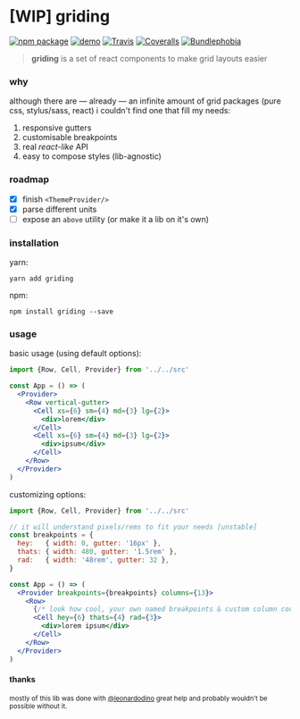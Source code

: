 # [WIP] griding

[![npm package][npm-badge]][npm]
[![demo][demo-badge]][demo]
[![Travis][build-badge]][build]
[![Coveralls][coveralls-badge]][coveralls]
[![Bundlephobia][bundlephobia-badge]][bundlephobia]


> **griding** is a set of react components to make grid layouts easier


### why

although there are — already — an infinite amount of grid packages (pure css, stylus/sass, react) i couldn't find one that fill my needs:

1. responsive gutters
2. customisable breakpoints
3. real *react-like* API
4. easy to compose styles (lib-agnostic)


### roadmap

- [x] finish `<ThemeProvider/>`
- [x] parse different units
- [ ] expose an `above` utility (or make it a lib on it's own)

### installation

yarn:
```
yarn add griding
```

npm:
```
npm install griding --save
```


### usage

basic usage (using default options):

```jsx
import {Row, Cell, Provider} from '../../src'

const App = () => (
  <Provider>
    <Row vertical-gutter>
      <Cell xs={6} sm={4} md={3} lg={2}>
        <div>lorem</div>
      </Cell>
      <Cell xs={6} sm={4} md={3} lg={2}>
        <div>ipsum</div>
      </Cell>
    </Row>
  </Provider>
)
```


customizing options:

```jsx
import {Row, Cell, Provider} from '../../src'

// it will understand pixels/rems to fit your needs [unstable]
const breakpoints = {
  hey:   { width: 0, gutter: '16px' },
  thats: { width: 480, gutter: '1.5rem' },
  rad:   { width: '48rem', gutter: 32 },
}

const App = () => (
  <Provider breakpoints={breakpoints} columns={13}>
    <Row>
      {/* look how cool, your own named breakpoints & custom column count */}
      <Cell hey={6} thats={4} rad={3}>
        <div>lorem ipsum</div>
      </Cell>
    </Row>
  </Provider>
)
```


#### thanks

<sub>mostly of this lib was done with [@leonardodino](https://github.com/leonardodino) great help and probably wouldn't be possible without it.</sub>



[npm-badge]: https://img.shields.io/npm/v/griding.png?style=flat-square
[npm]: https://npmjs.org/package/griding

[demo-badge]: https://img.shields.io/badge/www-demo-lightgray.png?style=flat-square
[demo]: https://griding.vitordino.com/

[build-badge]: https://img.shields.io/travis/vitordino/griding/master.png?style=flat-square
[build]: https://travis-ci.org/vitordino/griding

[coveralls-badge]: https://img.shields.io/coveralls/vitordino/griding/master.png?style=flat-square
[coveralls]: https://coveralls.io/github/vitordino/griding

[bundlephobia-badge]: https://img.shields.io/bundlephobia/minzip/griding.png?style=flat-square
[bundlephobia]: https://bundlephobia.com/result?p=griding
